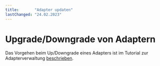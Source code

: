 ```yaml
---
title:       "Adapter updaten"
lastChanged: "24.02.2023"
---
```


# Upgrade/Downgrade von Adaptern
Das Vorgehen beim Up/Downgrade eines Adapters ist im Tutorial zur Adapterverwaltung [beschrieben](https://www.iobroker.net/#de/documentation/tutorial/adapter.md
).
